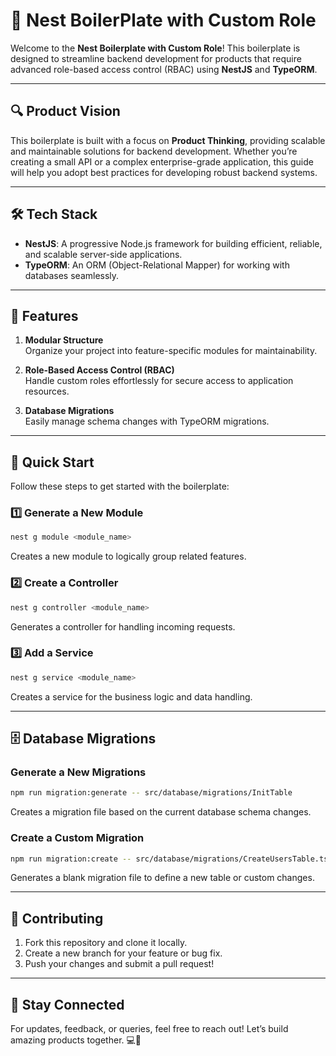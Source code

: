 # 🚀 Nest BoilerPlate with Custom Role

Welcome to the **Nest Boilerplate with Custom Role**! This boilerplate is designed to streamline backend development for products that require advanced role-based access control (RBAC) using **NestJS** and **TypeORM**.

---

## 🔍 **Product Vision**

This boilerplate is built with a focus on **Product Thinking**, providing scalable and maintainable solutions for backend development. Whether you’re creating a small API or a complex enterprise-grade application, this guide will help you adopt best practices for developing robust backend systems.

---

## 🛠️ **Tech Stack**

- **NestJS**: A progressive Node.js framework for building efficient, reliable, and scalable server-side applications.
- **TypeORM**: An ORM (Object-Relational Mapper) for working with databases seamlessly.

---

## 📖 **Features**

1. **Modular Structure**  
   Organize your project into feature-specific modules for maintainability.
   
2. **Role-Based Access Control (RBAC)**  
   Handle custom roles effortlessly for secure access to application resources.
   
3. **Database Migrations**  
   Easily manage schema changes with TypeORM migrations.

---

## 🚀 **Quick Start**

Follow these steps to get started with the boilerplate:

### 1️⃣ Generate a New Module
```bash
nest g module <module_name>
```
Creates a new module to logically group related features.

### 2️⃣ Create a Controller
```bash
nest g controller <module_name>
```
Generates a controller for handling incoming requests.

### 3️⃣ Add a Service
```bash
nest g service <module_name>
```
Creates a service for the business logic and data handling.

****


## 🗄️ Database Migrations

### Generate a New Migrations
```bash
npm run migration:generate -- src/database/migrations/InitTable
```
Creates a migration file based on the current database schema changes.

### Create a Custom Migration
```bash
npm run migration:create -- src/database/migrations/CreateUsersTable.ts
```
 Generates a blank migration file to define a new table or custom changes.


****


## 🤝 Contributing

 1. Fork this repository and clone it locally.
 2. Create a new branch for your feature or bug fix.
 3. Push your changes and submit a pull request!


****

## 🌟 Stay Connected

For updates, feedback, or queries, feel free to reach out! Let’s build amazing products together. 💻🚀